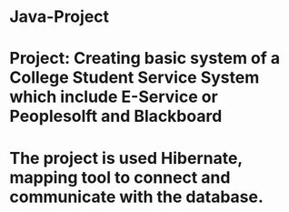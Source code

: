 # Java-Project
# Project: Creating basic system of a College Student Service System which include E-Service or Peoplesolft and Blackboard
# The project is used Hibernate, mapping tool to connect and communicate with the database.
